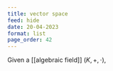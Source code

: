 ```yaml
---
title: vector space
feed: hide
date: 20-04-2023
format: list
page_order: 42
---
```



Given a [[algebraic field]] $(K, +, \cdot)$, 